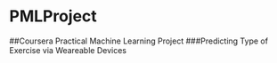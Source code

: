 # PMLProject
##Coursera Practical Machine Learning Project
###Predicting Type of Exercise via Weareable Devices
